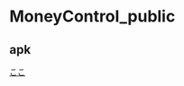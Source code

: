 # MoneyControl_public

## apk

[ここ](https://github.com/oha-yashi/MoneyControl_public/tree/master/app/build/outputs/apk/debug)
